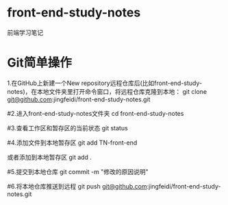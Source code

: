 # front-end-study-notes
前端学习笔记

# Git简单操作
1.在GitHub上新建一个New repository远程仓库后(比如front-end-study-notes)，在本地文件夹里打开命令窗口，将远程仓库克隆到本地：
git clone git@github.com:jingfeidi/front-end-study-notes.git

#2.进入front-end-study-notes文件夹
cd front-end-study-notes 

#3.查看工作区和暂存区的当前状态
git status

#4.添加文件到本地暂存区
git add TN-front-end 

或者添加到本地暂存区
git add .

#5.提交到本地仓库
git commit -m "修改的原因说明"  

#6.将本地仓库推送到远程
git push git@github.com:jingfeidi/front-end-study-notes.git

